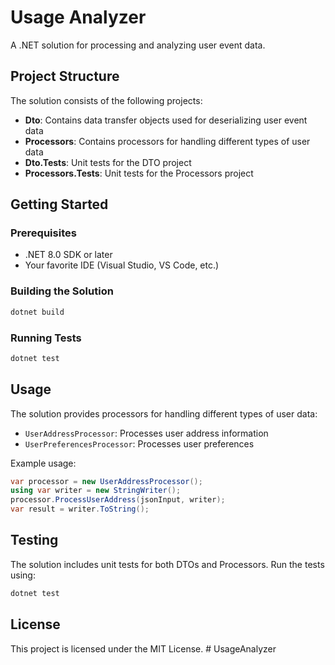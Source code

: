 # Usage Analyzer

A .NET solution for processing and analyzing user event data.

## Project Structure

The solution consists of the following projects:

- **Dto**: Contains data transfer objects used for deserializing user event data
- **Processors**: Contains processors for handling different types of user data
- **Dto.Tests**: Unit tests for the DTO project
- **Processors.Tests**: Unit tests for the Processors project

## Getting Started

### Prerequisites

- .NET 8.0 SDK or later
- Your favorite IDE (Visual Studio, VS Code, etc.)

### Building the Solution

```bash
dotnet build
```

### Running Tests

```bash
dotnet test
```

## Usage

The solution provides processors for handling different types of user data:

- `UserAddressProcessor`: Processes user address information
- `UserPreferencesProcessor`: Processes user preferences

Example usage:

```csharp
var processor = new UserAddressProcessor();
using var writer = new StringWriter();
processor.ProcessUserAddress(jsonInput, writer);
var result = writer.ToString();
```

## Testing

The solution includes unit tests for both DTOs and Processors. Run the tests using:

```bash
dotnet test
```

## License

This project is licensed under the MIT License. # UsageAnalyzer
